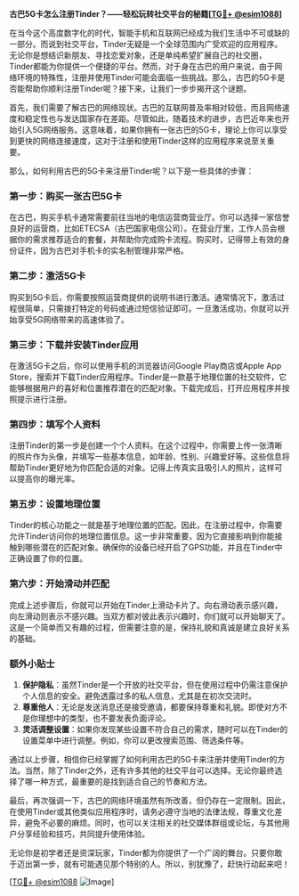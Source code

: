 **古巴5G卡怎么注册Tinder？——轻松玩转社交平台的秘籍[[TG💪+ @esim1088](https://t.me/s/esim1088)]**

在当今这个高度数字化的时代，智能手机和互联网已经成为我们生活中不可或缺的一部分。而说到社交平台，Tinder无疑是一个全球范围内广受欢迎的应用程序。无论你是想结识新朋友、寻找恋爱对象，还是单纯希望扩展自己的社交圈，Tinder都能为你提供一个便捷的平台。然而，对于身在古巴的用户来说，由于网络环境的特殊性，注册并使用Tinder可能会面临一些挑战。那么，古巴的5G卡是否能帮助你顺利注册Tinder呢？接下来，让我们一步步揭开这个谜题。

首先，我们需要了解古巴的网络现状。古巴的互联网普及率相对较低，而且网络速度和稳定性也与发达国家存在差距。尽管如此，随着技术的进步，古巴近年来也开始引入5G网络服务。这意味着，如果你拥有一张古巴的5G卡，理论上你可以享受到更快的网络连接速度，这对于注册和使用Tinder这样的应用程序来说至关重要。

那么，如何利用古巴的5G卡来注册Tinder呢？以下是一些具体的步骤：

### 第一步：购买一张古巴5G卡

在古巴，购买手机卡通常需要前往当地的电信运营商营业厅。你可以选择一家信誉良好的运营商，比如ETECSA（古巴国家电信公司）。在营业厅里，工作人员会根据你的需求推荐适合的套餐，并帮助你完成购卡流程。购买时，记得带上有效的身份证件，因为古巴对手机卡的实名制管理非常严格。

### 第二步：激活5G卡

购买到5G卡后，你需要按照运营商提供的说明书进行激活。通常情况下，激活过程很简单，只需拨打特定的号码或通过短信验证即可。一旦激活成功，你就可以开始享受5G网络带来的高速体验了。

### 第三步：下载并安装Tinder应用

在激活5G卡之后，你可以使用手机的浏览器访问Google Play商店或Apple App Store，搜索并下载Tinder应用程序。Tinder是一款基于地理位置的社交软件，它能够根据用户的喜好和位置推荐潜在的匹配对象。下载完成后，打开应用程序并按照提示进行注册。

### 第四步：填写个人资料

注册Tinder的第一步是创建一个个人资料。在这个过程中，你需要上传一张清晰的照片作为头像，并填写一些基本信息，如年龄、性别、兴趣爱好等。这些信息将帮助Tinder更好地为你匹配合适的对象。记得上传真实且吸引人的照片，这样可以提高你的曝光率。

### 第五步：设置地理位置

Tinder的核心功能之一就是基于地理位置的匹配。因此，在注册过程中，你需要允许Tinder访问你的地理位置信息。这一步非常重要，因为它直接影响到你能接触到哪些潜在的匹配对象。确保你的设备已经开启了GPS功能，并且在Tinder中正确设置了你的位置。

### 第六步：开始滑动并匹配

完成上述步骤后，你就可以开始在Tinder上滑动卡片了。向右滑动表示感兴趣，向左滑动则表示不感兴趣。当双方都对彼此表示兴趣时，你们就可以开始聊天了。这是一个简单而又有趣的过程，但需要注意的是，保持礼貌和真诚是建立良好关系的基础。

### 额外小贴士

1. **保护隐私**：虽然Tinder是一个开放的社交平台，但在使用过程中仍需注意保护个人信息的安全。避免透露过多的私人信息，尤其是在初次交流时。
2. **尊重他人**：无论是发送消息还是接受邀请，都要保持尊重和礼貌。即使对方不是你理想中的类型，也不要发表负面评论。
3. **灵活调整设置**：如果你发现某些设置不符合自己的需求，随时可以在Tinder的设置菜单中进行调整。例如，你可以更改搜索范围、筛选条件等。

通过以上步骤，相信你已经掌握了如何利用古巴的5G卡来注册并使用Tinder的方法。当然，除了Tinder之外，还有许多其他的社交平台可以选择。无论你最终选择了哪一种方式，最重要的是找到适合自己的节奏和方法。

最后，再次强调一下，古巴的网络环境虽然有所改善，但仍存在一定限制。因此，在使用Tinder或其他类似应用程序时，请务必遵守当地的法律法规，尊重文化差异，避免不必要的麻烦。同时，也可以关注相关的社交媒体群组或论坛，与其他用户分享经验和技巧，共同提升使用体验。

无论你是初学者还是资深玩家，Tinder都为你提供了一个广阔的舞台。只要你敢于迈出第一步，就有可能遇见那个特别的人。所以，别犹豫了，赶快行动起来吧！

[[TG💪+ @esim1088](https://t.me/s/esim1088) ![Image](https://i.postimg.cc/4NQfJmqS/Snipaste-2025-05-13-00-14-12.png)]